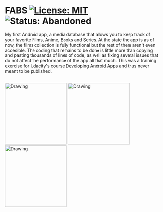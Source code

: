 # FABS [![License: MIT](https://img.shields.io/badge/License-MIT-yellow.svg)](https://opensource.org/licenses/MIT) ![Status: Abandoned](https://img.shields.io/badge/Status-Abandoned-red.svg)

My first Android app, a media database that allows you to keep track of your favorite Films, Anime, Books and Series. At the state the app is as of now, the films collection is fully functional but the rest of them aren't even accesible. The coding that remains to be done is little more than copying and pasting thousands of lines of code, as well as fixing several issues that do not affect the performance of the app all that much. This was a training exercise for Udacity's course <a href="https://eu.udacity.com/course/new-android-fundamentals--ud851">Developing Android Apps</a> and thus never meant to be published.
<br><br>

<img src="https://cloud.githubusercontent.com/assets/10849050/18600136/50b326ba-7c5c-11e6-9841-73169b641794.png" alt="Drawing" width= 200px/> <img src="https://cloud.githubusercontent.com/assets/10849050/18600138/50b77aa8-7c5c-11e6-98d5-bb771d46c51a.png" alt="Drawing" width= 200px/> <img src="https://cloud.githubusercontent.com/assets/10849050/18600137/50b4789e-7c5c-11e6-81be-2f9b20ca9895.png" alt="Drawing" width= 200px/>

